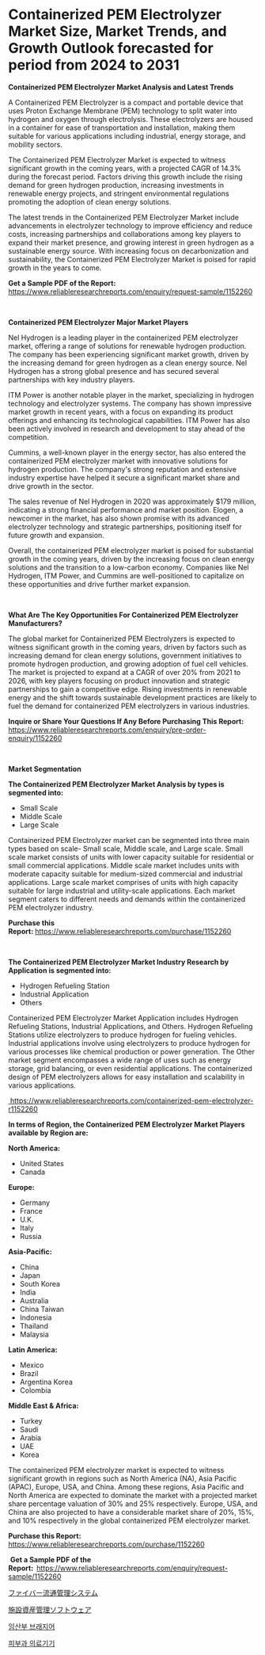 <p><h1>Containerized PEM Electrolyzer Market Size, Market Trends, and Growth Outlook forecasted for period from 2024 to 2031</h1></p><p><strong>Containerized PEM Electrolyzer Market Analysis and Latest Trends</strong></p>
<p><p>A Containerized PEM Electrolyzer is a compact and portable device that uses Proton Exchange Membrane (PEM) technology to split water into hydrogen and oxygen through electrolysis. These electrolyzers are housed in a container for ease of transportation and installation, making them suitable for various applications including industrial, energy storage, and mobility sectors.</p><p>The Containerized PEM Electrolyzer Market is expected to witness significant growth in the coming years, with a projected CAGR of 14.3% during the forecast period. Factors driving this growth include the rising demand for green hydrogen production, increasing investments in renewable energy projects, and stringent environmental regulations promoting the adoption of clean energy solutions.</p><p>The latest trends in the Containerized PEM Electrolyzer Market include advancements in electrolyzer technology to improve efficiency and reduce costs, increasing partnerships and collaborations among key players to expand their market presence, and growing interest in green hydrogen as a sustainable energy source. With increasing focus on decarbonization and sustainability, the Containerized PEM Electrolyzer Market is poised for rapid growth in the years to come.</p></p>
<p><strong>Get a Sample PDF of the Report:&nbsp;</strong> <a href="https://www.reliableresearchreports.com/enquiry/request-sample/1152260">https://www.reliableresearchreports.com/enquiry/request-sample/1152260</a></p>
<p>&nbsp;</p>
<p><strong>Containerized PEM Electrolyzer Major Market Players</strong></p>
<p><p>Nel Hydrogen is a leading player in the containerized PEM electrolyzer market, offering a range of solutions for renewable hydrogen production. The company has been experiencing significant market growth, driven by the increasing demand for green hydrogen as a clean energy source. Nel Hydrogen has a strong global presence and has secured several partnerships with key industry players.</p><p>ITM Power is another notable player in the market, specializing in hydrogen technology and electrolyzer systems. The company has shown impressive market growth in recent years, with a focus on expanding its product offerings and enhancing its technological capabilities. ITM Power has also been actively involved in research and development to stay ahead of the competition.</p><p>Cummins, a well-known player in the energy sector, has also entered the containerized PEM electrolyzer market with innovative solutions for hydrogen production. The company's strong reputation and extensive industry expertise have helped it secure a significant market share and drive growth in the sector.</p><p>The sales revenue of Nel Hydrogen in 2020 was approximately $179 million, indicating a strong financial performance and market position. Elogen, a newcomer in the market, has also shown promise with its advanced electrolyzer technology and strategic partnerships, positioning itself for future growth and expansion.</p><p>Overall, the containerized PEM electrolyzer market is poised for substantial growth in the coming years, driven by the increasing focus on clean energy solutions and the transition to a low-carbon economy. Companies like Nel Hydrogen, ITM Power, and Cummins are well-positioned to capitalize on these opportunities and drive further market expansion.</p></p>
<p>&nbsp;</p>
<p><strong>What Are The Key Opportunities For Containerized PEM Electrolyzer Manufacturers?</strong></p>
<p><p>The global market for Containerized PEM Electrolyzers is expected to witness significant growth in the coming years, driven by factors such as increasing demand for clean energy solutions, government initiatives to promote hydrogen production, and growing adoption of fuel cell vehicles. The market is projected to expand at a CAGR of over 20% from 2021 to 2026, with key players focusing on product innovation and strategic partnerships to gain a competitive edge. Rising investments in renewable energy and the shift towards sustainable development practices are likely to fuel the demand for containerized PEM electrolyzers in various industries.</p></p>
<p><strong>Inquire or Share Your Questions If Any Before Purchasing This Report:</strong> <a href="https://www.reliableresearchreports.com/enquiry/pre-order-enquiry/1152260">https://www.reliableresearchreports.com/enquiry/pre-order-enquiry/1152260</a></p>
<p>&nbsp;</p>
<p><strong>Market Segmentation</strong></p>
<p><strong>The Containerized PEM Electrolyzer Market Analysis by types is segmented into:</strong></p>
<p><ul><li>Small Scale</li><li>Middle Scale</li><li>Large Scale</li></ul></p>
<p><p>Containerized PEM Electrolyzer market can be segmented into three main types based on scale- Small scale, Middle scale, and Large scale. Small scale market consists of units with lower capacity suitable for residential or small commercial applications. Middle scale market includes units with moderate capacity suitable for medium-sized commercial and industrial applications. Large scale market comprises of units with high capacity suitable for large industrial and utility-scale applications. Each market segment caters to different needs and demands within the containerized PEM electrolyzer industry.</p></p>
<p><strong>Purchase this Report:&nbsp;</strong><a href="https://www.reliableresearchreports.com/purchase/1152260">https://www.reliableresearchreports.com/purchase/1152260</a></p>
<p>&nbsp;</p>
<p><strong>The Containerized PEM Electrolyzer Market Industry Research by Application is segmented into:</strong></p>
<p><ul><li>Hydrogen Refueling Station</li><li>Industrial Application</li><li>Others</li></ul></p>
<p><p>Containerized PEM Electrolyzer Market Application includes Hydrogen Refueling Stations, Industrial Applications, and Others. Hydrogen Refueling Stations utilize electrolyzers to produce hydrogen for fueling vehicles. Industrial applications involve using electrolyzers to produce hydrogen for various processes like chemical production or power generation. The Other market segment encompasses a wide range of uses such as energy storage, grid balancing, or even residential applications. The containerized design of PEM electrolyzers allows for easy installation and scalability in various applications.</p></p>
<p><a href="https://www.reliableresearchreports.com/containerized-pem-electrolyzer-r1152260">&nbsp;https://www.reliableresearchreports.com/containerized-pem-electrolyzer-r1152260</a></p>
<p><strong>In terms of Region, the Containerized PEM Electrolyzer Market Players available by Region are:</strong></p>
<p>
    <p> <strong> North America: </strong>
        <ul>
            <li>United States</li>
            <li>Canada</li>
        </ul>
        </p> 
    <p> <strong> Europe: </strong>
        <ul>
            <li>Germany</li>
            <li>France</li>
            <li>U.K.</li>
            <li>Italy</li>
            <li>Russia</li>
        </ul>
        </p> 
    <p> <strong> Asia-Pacific: </strong>
        <ul>
            <li>China</li>
            <li>Japan</li>
            <li>South Korea</li>
            <li>India</li>
            <li>Australia</li>
            <li>China Taiwan</li>
            <li>Indonesia</li>
            <li>Thailand</li>
            <li>Malaysia</li>
        </ul>
        </p> 
    <p> <strong> Latin America: </strong>
        <ul>
            <li>Mexico</li>
            <li>Brazil</li>
            <li>Argentina Korea</li>
            <li>Colombia</li>
        </ul>
        </p> 
    <p> <strong> Middle East & Africa: </strong>
        <ul>
            <li>Turkey</li>
            <li>Saudi</li>
            <li>Arabia</li>
            <li>UAE</li>
            <li>Korea</li>
        </ul>
    </p>
    </p>
<p><p>The containerized PEM electrolyzer market is expected to witness significant growth in regions such as North America (NA), Asia Pacific (APAC), Europe, USA, and China. Among these regions, Asia Pacific and North America are expected to dominate the market with a projected market share percentage valuation of 30% and 25% respectively. Europe, USA, and China are also projected to have a considerable market share of 20%, 15%, and 10% respectively in the global containerized PEM electrolyzer market.</p></p>
<p><strong>Purchase this Report: </strong><a href="https://www.reliableresearchreports.com/purchase/1152260">https://www.reliableresearchreports.com/purchase/1152260</a></p>
<p>&nbsp;<strong>Get a Sample PDF of the Report:&nbsp;&nbsp;</strong><a href="https://www.reliableresearchreports.com/enquiry/request-sample/1152260">https://www.reliableresearchreports.com/enquiry/request-sample/1152260</a></p>
<p><strong></strong></p>
<p><p><a href="https://medium.com/@austinjames1907/%E7%B9%8A%E7%B6%AD%E9%85%8D%E5%B8%83%E7%AE%A1%E7%90%86%E3%82%B7%E3%82%B9%E3%83%86%E3%83%A0%E5%B8%82%E5%A0%B4%E3%83%AC%E3%83%9D%E3%83%BC%E3%83%88%E3%81%AF-%E3%81%93%E3%81%AE%E5%B8%82%E5%A0%B4%E3%81%AE%E6%9C%80%E6%96%B0%E3%83%88%E3%83%AC%E3%83%B3%E3%83%89%E3%81%A8%E6%88%90%E9%95%B7%E3%81%AE%E6%A9%9F%E4%BC%9A%E3%82%92%E6%98%8E%E3%82%89%E3%81%8B%E3%81%AB%E3%81%97%E3%81%BE%E3%81%99-seni-haifun-kanri-shisutemu-shij%C5%8D-rep%C5%8Dto-wa-kono-cb43c1665ba4">ファイバー流通管理システム</a></p><p><a href="https://medium.com/@jaylonlesch1993/%E6%96%BD%E8%A8%AD%E8%B3%87%E7%94%A3%E7%AE%A1%E7%90%86%E3%82%BD%E3%83%95%E3%83%88%E3%82%A6%E3%82%A7%E3%82%A2%E5%B8%82%E5%A0%B4-%E6%88%90%E5%8A%9F%E3%81%99%E3%82%8B%E3%83%93%E3%82%B8%E3%83%8D%E3%82%B9%E6%88%A6%E7%95%A5%E3%81%AE%E9%8D%B52031%E5%B9%B4%E3%81%BE%E3%81%A7%E3%81%AE%E4%BA%88%E6%B8%AC-d9eaf0182d98">施設資産管理ソフトウェア</a></p><p><a href="https://github.com/jntpkh496620/Market-Research-Report-List-1/blob/main/263843239225.md">임산부 브래지어</a></p><p><a href="https://medium.com/@dashawnrempel/%ED%94%BC%EB%B6%80%EA%B3%BC-%EC%9D%98%EB%A3%8C%EA%B8%B0%EA%B8%B0-%EC%8B%9C%EC%9E%A5-%EC%A0%90%EC%9C%A0%EC%9C%A8-%EB%B3%80%ED%99%94-%EB%B0%8F-%EC%8B%9C%EC%9E%A5-%EC%84%B1%EC%9E%A5-%ED%8A%B8%EB%A0%8C%EB%93%9C-2024-2031-d9ca33d80b5a">피부과 의료기기</a></p></p>